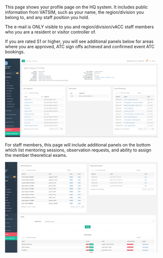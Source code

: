 This page shows your profile page on the HQ system. It includes public information from VATSIM, such as your name, the region/division you belong to, and any staff position you hold.

The e-mail is ONLY visible to you and region/division/vACC staff members who you are a resident or visitor controller of.

If you are rated S1 or higher, you will see additional panels below for areas where you are approved, ATC sign offs achieved and confirmed event ATC bookings.

![](/assets/profile1.PNG)

For staff members, this page will include additional panels on the bottom which list mentoring sessions, observation requests, and ability to assign the member theoretical exams.

![](/assets/profile2.png)